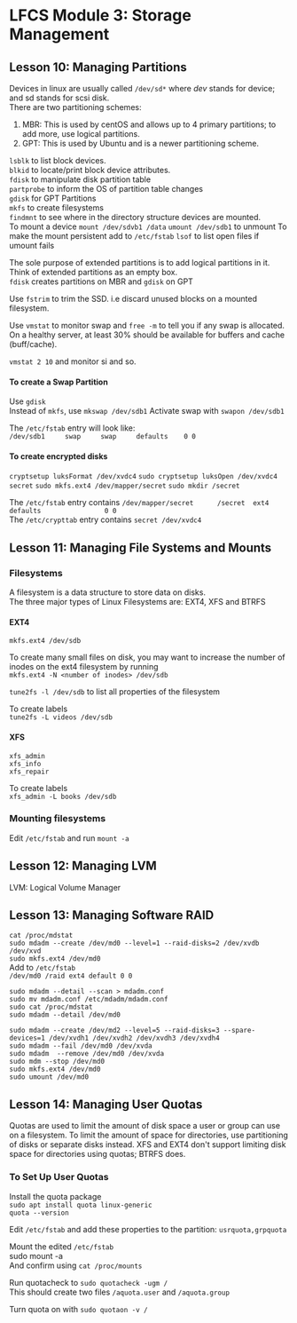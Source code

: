 # LFCS Module 3: Storage Management

## Lesson 10: Managing Partitions
Devices in linux are usually called `/dev/sd*` where *dev* stands for device; and sd stands for scsi disk.  
There are two partitioning schemes:
1. MBR: This is used by centOS and allows up to 4 primary partitions; to add more, use logical partitions.  
2. GPT: This is used by Ubuntu and is a newer partitioning scheme.  
  
`lsblk` to list block devices.  
`blkid` to locate/print block device attributes.  
`fdisk` to manipulate disk partition table  
`partprobe` to inform the OS of partition table changes  
`gdisk` for GPT Partitions  
`mkfs` to create filesystems  
`findmnt` to see where in the directory structure devices are mounted.  
To mount a device `mount /dev/sdvb1 /data`
`umount /dev/sdb1` to unmount
To make the mount persistent add to `/etc/fstab`
`lsof` to list open files if umount fails

The sole purpose of extended partitions is to add logical partitions in it. Think of extended partitions as an empty box.  
`fdisk` creates partitions on MBR and `gdisk` on GPT  

Use `fstrim` to trim the SSD. i.e discard unused blocks on a mounted filesystem.  

Use `vmstat` to monitor swap and `free -m` to tell you if any swap is allocated.  
On a healthy server, at least 30% should be available for buffers and cache (buff/cache).  

`vmstat 2 10` and monitor si and so.  
#### To create a Swap Partition
Use `gdisk`  
Instead of `mkfs`, use `mkswap /dev/sdb1` 
Activate swap with `swapon /dev/sdb1`  
  
The `/etc/fstab` entry will look like:  
`/dev/sdb1     swap     swap     defaults    0 0`

#### To create encrypted disks
`cryptsetup luksFormat /dev/xvdc4`
`sudo cryptsetup luksOpen /dev/xvdc4 secret`
`sudo mkfs.ext4 /dev/mapper/secret`
`sudo mkdir /secret`

The `/etc/fstab` entry contains `/dev/mapper/secret      /secret  ext4   defaults                0 0`  
The `/etc/crypttab` entry contains `secret /dev/xvdc4`

## Lesson 11: Managing File Systems and Mounts
### Filesystems
A filesystem is a data structure to store data on disks.  
The three major types of Linux Filesystems are: EXT4, XFS and BTRFS  
#### EXT4
`mkfs.ext4 /dev/sdb`  
  
To create many small files on disk, you may want to increase the number of inodes on the ext4 filesystem by running  
`mkfs.ext4 -N <number of inodes> /dev/sdb`  

`tune2fs -l /dev/sdb` to list all properties of the filesystem  

To create labels  
`tune2fs -L videos /dev/sdb`

#### XFS
`xfs_admin`  
`xfs_info`  
`xfs_repair`  

To create labels  
`xfs_admin -L books /dev/sdb`



### Mounting filesystems
Edit `/etc/fstab` and run `mount -a` 



## Lesson 12: Managing LVM
LVM: Logical Volume Manager  



## Lesson 13: Managing Software RAID


`cat /proc/mdstat`  
`sudo mdadm --create /dev/md0 --level=1 --raid-disks=2 /dev/xvdb /dev/xvd`  
`sudo mkfs.ext4 /dev/md0`  
Add to `/etc/fstab`  
`/dev/md0 /raid ext4 default 0 0`  
  
`sudo mdadm --detail --scan > mdadm.conf`  
`sudo mv mdadm.conf /etc/mdadm/mdadm.conf`  
`sudo cat /proc/mdstat`  
`sudo mdadm --detail /dev/md0`  

`sudo mdadm --create /dev/md2 --level=5 --raid-disks=3 --spare-devices=1 /dev/xvdh1 /dev/xvdh2 /dev/xvdh3 /dev/xvdh4`  
`sudo mdadm --fail /dev/md0 /dev/xvda`  
`sudo mdadm  --remove /dev/md0 /dev/xvda`  
`sudo mdm --stop /dev/md0`  
`sudo mkfs.ext4 /dev/md0`  
`sudo umount /dev/md0`  

## Lesson 14: Managing User Quotas
Quotas are used to limit the amount of disk space a user or group can use on a filesystem. To limit the amount of space for directories, use partitioning of disks or separate disks instead. XFS and EXT4 don't support limiting disk space for directories using quotas; BTRFS does.  
### To Set Up User Quotas
Install the quota package  
`sudo apt install quota linux-generic`  
`quota --version`  
  
Edit `/etc/fstab` and add these properties to the partition: `usrquota,grpquota`  
  
Mount the edited `/etc/fstab`  
sudo mount -a  
And confirm using `cat /proc/mounts`  

Run quotacheck to 
`sudo quotacheck -ugm /`  
This should create two files `/aquota.user` and `/aquota.group`  

Turn quota on with `sudo quotaon -v /`  

